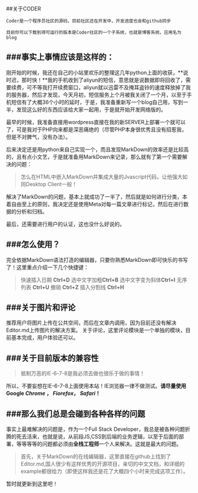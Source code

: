 ##关于CODER

`Coder是一个程序员社区的源码，目前社区还在开发中，开发进度也会和github同步`

`目前你可以下载到得可运行的版本是Coder社区的一个子系统，也就是博客系统，应用名为blog`


###**事实上事情应该是这样的：**
-------
刚开始的时候，我还在自己的小站里欢乐的整理这几年python上面的收获，**说时迟，那时快！**我的手机收到了aliyun的短信，意思就是说数据即将回收了，需要续费，可不等我打开续费窗口，aliyun就以迅雷不及掩耳盗铃的速度释放掉了我的服务器，然后才发现，今天月初，短信服务上个月被我关闭了一个月，以至于手机短信有了大概36个小时的延时，于是，我准备重新写一个blog自己用，写到一半，发现这么好的东西应该给大家一起用，于是就开始开发网络版的。

最早的时候，我准备直接用wordpress直接在我的新SERVER上部署一个就可以了，可是我对于PHP向来都是深恶痛绝的（尽管PHP本身很优秀且没有招惹我，但是不对脾气，没有办法）。

后来决定还是用python来自己实现一个，而且发现MarkDown的效率还是比较高的，且有点小文艺，于是就准备用MarkDown来记录，那么就有了第一个需要解决的问题：
> 怎么在HTML中嵌入MarkDown并集成大量的Jvascript代码，让他强大如同Desktop Client一般！

解决了MarkDown的问题，基本上就成功了一半了，然后就是如何进行分类，本着自由至上的原则，我决定还是使用Meta对每一篇文章进行标记，然后在进行数据的分析和归档。

最后，还需要进行用户的认证，这也没什么好说的。

###**怎么使用？**
------------
完全依据MarkDown语法打造的编辑器，只要你熟悉MarkDown即可快乐的书写了！这里重点介绍一下几个快捷键：
>	快速插入日期 **Ctrl+D**
>	选中文字加粗**Ctrl+B**
>	选中文字变为斜体**Ctrl+I**
>	无序列表 **Ctrl+U**
>	撤销 **Ctrl+Z**
>	插入分割线 **Ctrl+H**

###关于图片和评论
---
推荐用户将图片上传在公共空间，而后在文章内调用，因为目前还没有解决Editor.md上传图片的解决方案。
关于评论，这里评论模块是一个单独的模块，目前基本完成，用户体验还可以。

###关于目前版本的兼容性
---
>抵制万恶的IE-6-7-8是我必须去做也很乐于做的事情！

所以，不要妄想在IE-6-7-8上面使用本站！IE浏览器一律不做测试。**请尽量使用Google *Chrome* ， *Fiorefox*， *Safari*！**

###**那么我们总是会碰到各种各样的问题**
------------
事实上最难解决的问题是，作为一个Full Stack Developer，我总是被各种问题折腾的死去活来，也就是说，从前段JS,CSS到后端的业务逻辑，以至于后面的部署，等等等等的问题都必须由**全栈工程师**一个人来解决。这就是最大的问题。

>首先，关于MarkDown的在线编辑器，这里直接在github上找到了Editor.md,国人很少有这样优秀的开源项目，亲切的中文文档，和详细的example都很给力（即使这样我还是花了大概四个小时来完成这项工作）。


暂时就更新到这里吧！
